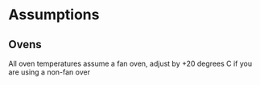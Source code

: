 # Assumptions

## Ovens

All oven temperatures assume a fan oven, adjust by +20 degrees C if you are using a non-fan over
